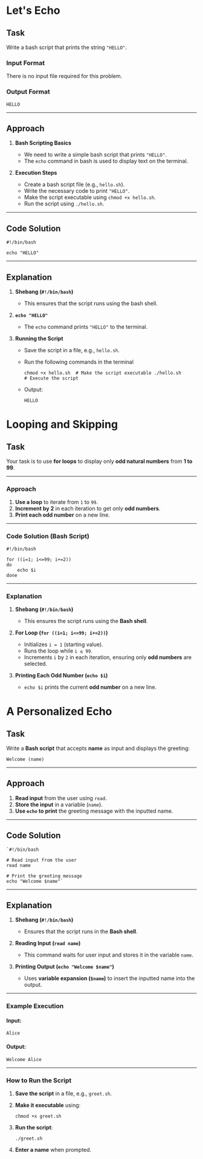 # Let's Echo
## **Task**

Write a bash script that prints the string `"HELLO"`.

### **Input Format**

There is no input file required for this problem.

### **Output Format**
`HELLO` 

----------

## **Approach**

1.  **Bash Scripting Basics**
    
    -   We need to write a simple bash script that prints `"HELLO"`.
    -   The `echo` command in bash is used to display text on the terminal.
2.  **Execution Steps**
    
    -   Create a bash script file (e.g., `hello.sh`).
    -   Write the necessary code to print `"HELLO"`.
    -   Make the script executable using `chmod +x hello.sh`.
    -   Run the script using `./hello.sh`.

----------

## **Code Solution**

    #!/bin/bash
    
    echo "HELLO" 

----------

## **Explanation**

1.  **Shebang (`#!/bin/bash`)**
    
    -   This ensures that the script runs using the bash shell.
2.  **`echo "HELLO"`**
    
    -   The `echo` command prints `"HELLO"` to the terminal.
3.  **Running the Script**
    
    -   Save the script in a file, e.g., `hello.sh`.
    -   Run the following commands in the terminal
        
        `chmod +x hello.sh  # Make the script executable
        ./hello.sh         # Execute the script` 
        
    -   Output:
        
        `HELLO`


# Looping and Skipping
## **Task**

Your task is to use **for loops** to display only **odd natural numbers** from **1 to 99**.

----------

### **Approach**

1.  **Use a loop** to iterate from `1` to `99`.
2.  **Increment by 2** in each iteration to get only **odd numbers**.
3.  **Print each odd number** on a new line.

----------

### **Code Solution (Bash Script)**



    #!/bin/bash
    
    for ((i=1; i<=99; i+=2))
    do
        echo $i
    done

----------

### **Explanation**

1.  **Shebang (`#!/bin/bash`)**
    
    -   This ensures the script runs using the **Bash shell**.
2.  **For Loop (`for ((i=1; i<=99; i+=2))`)**
    
    -   Initializes `i = 1` (starting value).
    -   Runs the loop while `i ≤ 99`.
    -   Increments `i` by `2` in each iteration, ensuring only **odd numbers** are selected.
3.  **Printing Each Odd Number (`echo $i`)**
    
    -   `echo $i` prints the current **odd number** on a new line.


# A Personalized Echo
## **Task**

Write a **Bash script** that accepts **name** as input and displays the greeting:

`Welcome (name)` 

----------

## **Approach**

1.  **Read input** from the user using `read`.
2.  **Store the input** in a variable (`name`).
3.  **Use `echo` to print** the greeting message with the inputted name.

----------

## **Code Solution**



    `#!/bin/bash
    
    # Read input from the user
    read name
    
    # Print the greeting message
    echo "Welcome $name"` 

----------

## **Explanation**

1.  **Shebang (`#!/bin/bash`)**
    
    -   Ensures that the script runs in the **Bash shell**.
2.  **Reading Input (`read name`)**
    
    -   This command waits for user input and stores it in the variable `name`.
3.  **Printing Output (`echo "Welcome $name"`)**
    
    -   Uses **variable expansion (`$name`)** to insert the inputted name into the output.

----------

### **Example Execution**

#### **Input:**

`Alice` 

#### **Output:**

`Welcome Alice` 

----------

### **How to Run the Script**

1.  **Save the script** in a file, e.g., `greet.sh`.
2.  **Make it executable** using:
    
    `chmod +x greet.sh` 
    
3.  **Run the script**:
    
    `./greet.sh` 
    
4.  **Enter a name** when prompted.
